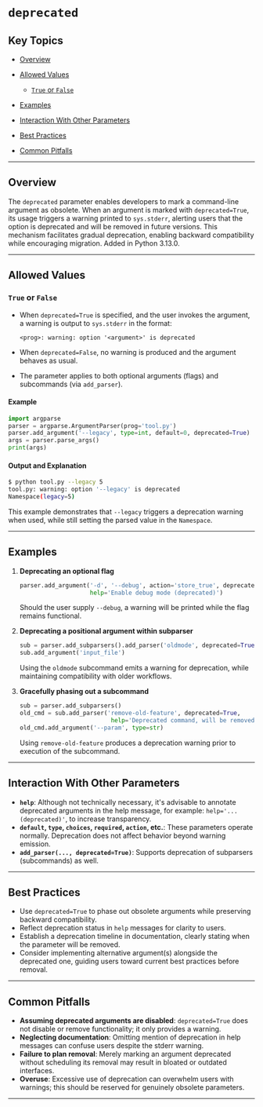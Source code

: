# `deprecated`

## Key Topics

* [Overview](#overview)
* [Allowed Values](#allowed-values)

  * [`True` or `False`](#true-or-false)
* [Examples](#examples)
* [Interaction With Other Parameters](#interaction-with-other-parameters)
* [Best Practices](#best-practices)
* [Common Pitfalls](#common-pitfalls)

---

## Overview

The `deprecated` parameter enables developers to mark a command-line argument as obsolete. When an argument is marked with `deprecated=True`, its usage triggers a warning printed to `sys.stderr`, alerting users that the option is deprecated and will be removed in future versions. This mechanism facilitates gradual deprecation, enabling backward compatibility while encouraging migration. Added in Python 3.13.0.

---

## Allowed Values

### `True` or `False`

* When `deprecated=True` is specified, and the user invokes the argument, a warning is output to `sys.stderr` in the format:

  ```
  <prog>: warning: option '<argument>' is deprecated
  ```

* When `deprecated=False`, no warning is produced and the argument behaves as usual.
* The parameter applies to both optional arguments (flags) and subcommands (via `add_parser`).

#### Example

```python
import argparse
parser = argparse.ArgumentParser(prog='tool.py')
parser.add_argument('--legacy', type=int, default=0, deprecated=True)
args = parser.parse_args()
print(args)
```

#### Output and Explanation

```bash
$ python tool.py --legacy 5
tool.py: warning: option '--legacy' is deprecated
Namespace(legacy=5)
```

This example demonstrates that `--legacy` triggers a deprecation warning when used, while still setting the parsed value in the `Namespace`.

---

## Examples

1. **Deprecating an optional flag**

   ```python
   parser.add_argument('-d', '--debug', action='store_true', deprecated=True,
                       help='Enable debug mode (deprecated)')
   ```

   Should the user supply `--debug`, a warning will be printed while the flag remains functional.

2. **Deprecating a positional argument within subparser**

   ```python
   sub = parser.add_subparsers().add_parser('oldmode', deprecated=True)
   sub.add_argument('input_file')
   ```

   Using the `oldmode` subcommand emits a warning for deprecation, while maintaining compatibility with older workflows.

3. **Gracefully phasing out a subcommand**

   ```python
   sub = parser.add_subparsers()
   old_cmd = sub.add_parser('remove-old-feature', deprecated=True,
                             help='Deprecated command, will be removed')
   old_cmd.add_argument('--param', type=str)
   ```

   Using `remove-old-feature` produces a deprecation warning prior to execution of the subcommand.

---

## Interaction With Other Parameters

* **`help`**: Although not technically necessary, it's advisable to annotate deprecated arguments in the help message, for example: `help='... (deprecated)'`, to increase transparency.
* **`default`, `type`, `choices`, `required`, `action`, etc.**: These parameters operate normally. Deprecation does not affect behavior beyond warning emission.
* **`add_parser(..., deprecated=True)`**: Supports deprecation of subparsers (subcommands) as well.

---

## Best Practices

* Use `deprecated=True` to phase out obsolete arguments while preserving backward compatibility.
* Reflect deprecation status in `help` messages for clarity to users.
* Establish a deprecation timeline in documentation, clearly stating when the parameter will be removed.
* Consider implementing alternative argument(s) alongside the deprecated one, guiding users toward current best practices before removal.

---

## Common Pitfalls

* **Assuming deprecated arguments are disabled**: `deprecated=True` does not disable or remove functionality; it only provides a warning.
* **Neglecting documentation**: Omitting mention of deprecation in help messages can confuse users despite the stderr warning.
* **Failure to plan removal**: Merely marking an argument deprecated without scheduling its removal may result in bloated or outdated interfaces.
* **Overuse**: Excessive use of deprecation can overwhelm users with warnings; this should be reserved for genuinely obsolete parameters.

---
